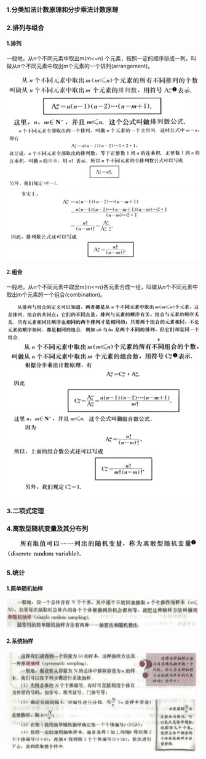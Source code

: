 ### 1.分类加法计数原理和分步乘法计数原理

### 2.排列与组合

#### 1.排列

一般地，从n个不同元素中取出m(m<=n) 个元素，按照一定的顺序排成一列，叫做从n个不同元素中取出m个元素的一个排列(arrangement)。

<img src="../image/image-20220424154654715.png" alt="image-20220424154654715" style="zoom:50%;" />

<img src="../image/image-20220424154833998.png" alt="image-20220424154833998" style="zoom:50%;" />

<img src="../image/image-20220424154951725.png" alt="image-20220424154951725" style="zoom:50%;" />

<img src="../image/image-20220424155252019.png" alt="image-20220424155252019" style="zoom:50%;" />

#### 2.组合

一般地，从n个不同元素中取出m(m<=n)各元素合成一组，叫做从n个不同元素中取出m个元素的一个组合(combination)。

<img src="../image/image-20220424155823466.png" alt="image-20220424155823466" style="zoom:50%;" />

<img src="../image/image-20220424155847443.png" alt="image-20220424155847443" style="zoom:50%;" />

<img src="../image/image-20220424160355247.png" alt="image-20220424160355247" style="zoom:50%;" />

### 3.二项式定理





### 4.离散型随机变量及其分布列

<img src="../image/image-20220424163923728.png" alt="image-20220424163923728" style="zoom:50%;" />





### 5.统计

#### 1.简单随机抽样

<img src="../image/image-20220424172828538.png" alt="image-20220424172828538" style="zoom:50%;" />

#### 2.系统抽样

![image-20220424173210450](../image/image-20220424173210450.png)























